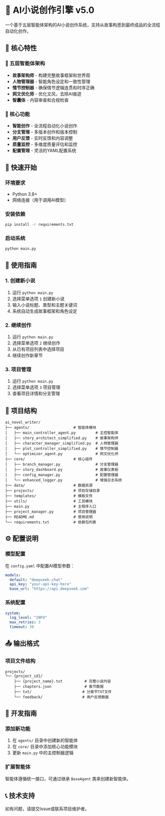 # 🚀 AI小说创作引擎 v5.0

一个基于五层智能体架构的AI小说创作系统，支持从故事构思到最终成品的全流程自动化创作。

## 🌟 核心特性

### 🧠 五层智能体架构
- **故事架构师** - 构建完整故事框架和世界观
- **人物管理器** - 智能角色设定和一致性管理
- **情节控制器** - 确保情节逻辑连贯和时序正确
- **网文优化师** - 优化文风，去除AI痕迹
- **智囊体** - 内容审查和合规检查

### 🔧 核心功能
- **智能创作** - 全流程自动化小说创作
- **分支管理** - 多版本创作和版本控制
- **用户反馈** - 实时反馈和内容调整
- **质量监控** - 多维度质量评估和监控
- **配置管理** - 灵活的YAML配置系统

## 🚀 快速开始

### 环境要求
- Python 3.8+
- 网络连接（用于调用AI模型）

### 安装依赖
```bash
pip install -r requirements.txt
```

### 启动系统
```bash
python main.py
```

## 📖 使用指南

### 1. 创建新小说
1. 运行 `python main.py`
2. 选择菜单选项 `1` 创建新小说
3. 输入小说标题、类型和主题关键词
4. 系统自动生成故事框架和角色设定

### 2. 继续创作
1. 运行 `python main.py`
2. 选择菜单选项 `2` 继续创作
3. 从已有项目列表中选择项目
4. 继续创作新章节

### 3. 项目管理
1. 运行 `python main.py`
2. 选择菜单选项 `3` 项目管理
3. 查看项目详情和分支管理

## 📁 项目结构

```
ai_novel_writer/
├── agents/                    # 智能体模块
│   ├── main_controller_agent.py         # 主控智能体
│   ├── story_architect_simplified.py    # 故事架构师
│   ├── character_manager_simplified.py  # 人物管理器
│   ├── plot_controller_simplified.py    # 情节控制器
│   └── optimizer_agent.py               # 网文优化师
├── core/                      # 核心组件
│   ├── branch_manager.py                # 分支管理器
│   ├── story_dashboard.py               # 故事仪表板
│   ├── config_manager.py                # 配置管理器
│   └── enhanced_logger.py               # 增强日志系统
├── data/                      # 数据资源
├── projects/                  # 项目存储目录
├── templates/                 # 模板文件
├── utils/                     # 工具模块
├── main.py                    # 主程序入口
├── project_manager.py         # 项目管理器
├── README.md                  # 使用说明
└── requirements.txt           # 依赖包列表
```

## ⚙️ 配置说明

### 模型配置
在 `config.yaml` 中配置AI模型参数：

```yaml
models:
  default: "deepseek-chat"
  api_key: "your-api-key-here"
  base_url: "https://api.deepseek.com"
```

### 系统配置
```yaml
system:
  log_level: "INFO"
  max_retries: 3
  timeout: 30
```

## 📤 输出格式

### 项目文件结构
```
projects/
└── {project_id}/
    ├── {project_name}.txt          # 完整小说内容
    ├── chapters.json               # 章节数据
    ├── txt/                       # 分章节TXT文件
    └── feedback/                  # 用户反馈数据
```

## 🔧 开发指南

### 添加新功能
1. 在 `agents/` 目录中创建新的智能体
2. 在 `core/` 目录中添加核心功能模块
3. 更新 `main.py` 中的主控制器逻辑

### 扩展智能体
智能体遵循统一接口，可通过继承 `BaseAgent` 类来创建新智能体。

## 📞 技术支持

如有问题，请提交Issue或联系项目维护者。